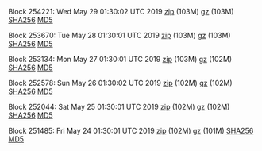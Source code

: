 Block 254221: Wed May 29 01:30:02 UTC 2019 [zip](https://files.01coin.io/mainnet/2019-05-29/bootstrap.dat.zip) (103M) [gz](https://files.01coin.io/mainnet/2019-05-29/bootstrap.dat.tar.gz) (103M) [SHA256](https://files.01coin.io/mainnet/2019-05-29/sha256.txt) [MD5](https://files.01coin.io/mainnet/2019-05-29/md5.txt)

Block 253670: Tue May 28 01:30:01 UTC 2019 [zip](https://files.01coin.io/mainnet/2019-05-28/bootstrap.dat.zip) (103M) [gz](https://files.01coin.io/mainnet/2019-05-28/bootstrap.dat.tar.gz) (103M) [SHA256](https://files.01coin.io/mainnet/2019-05-28/sha256.txt) [MD5](https://files.01coin.io/mainnet/2019-05-28/md5.txt)

Block 253134: Mon May 27 01:30:01 UTC 2019 [zip](https://files.01coin.io/mainnet/2019-05-27/bootstrap.dat.zip) (103M) [gz](https://files.01coin.io/mainnet/2019-05-27/bootstrap.dat.tar.gz) (102M) [SHA256](https://files.01coin.io/mainnet/2019-05-27/sha256.txt) [MD5](https://files.01coin.io/mainnet/2019-05-27/md5.txt)

Block 252578: Sun May 26 01:30:02 UTC 2019 [zip](https://files.01coin.io/mainnet/2019-05-26/bootstrap.dat.zip) (102M) [gz](https://files.01coin.io/mainnet/2019-05-26/bootstrap.dat.tar.gz) (102M) [SHA256](https://files.01coin.io/mainnet/2019-05-26/sha256.txt) [MD5](https://files.01coin.io/mainnet/2019-05-26/md5.txt)

Block 252044: Sat May 25 01:30:01 UTC 2019 [zip](https://files.01coin.io/mainnet/2019-05-25/bootstrap.dat.zip) (102M) [gz](https://files.01coin.io/mainnet/2019-05-25/bootstrap.dat.tar.gz) (102M) [SHA256](https://files.01coin.io/mainnet/2019-05-25/sha256.txt) [MD5](https://files.01coin.io/mainnet/2019-05-25/md5.txt)

Block 251485: Fri May 24 01:30:01 UTC 2019 [zip](https://files.01coin.io/mainnet/2019-05-24/bootstrap.dat.zip) (102M) [gz](https://files.01coin.io/mainnet/2019-05-24/bootstrap.dat.tar.gz) (101M) [SHA256](https://files.01coin.io/mainnet/2019-05-24/sha256.txt) [MD5](https://files.01coin.io/mainnet/2019-05-24/md5.txt)
